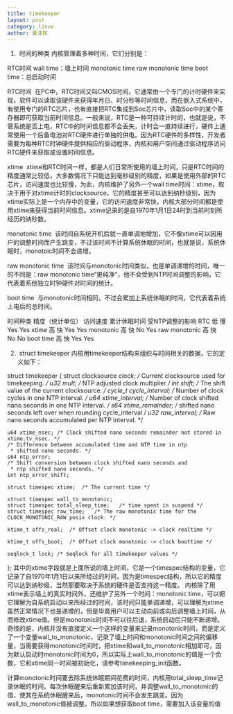 ```yaml
---
title: timekeeper
layout: post
category: linux
author: 夏泽民
---
```

1.  时间的种类
内核管理着多种时间，它们分别是：

RTC时间
wall time：墙上时间
monotonic time
raw monotonic time
boot time：总启动时间

RTC时间  在PC中，RTC时间又叫CMOS时间，它通常由一个专门的计时硬件来实现，软件可以读取该硬件来获得年月日、时分秒等时间信息，而在嵌入式系统中，有使用专门的RTC芯片，也有直接把RTC集成到Soc芯片中，读取Soc中的某个寄存器即可获取当前时间信息。一般来说，RTC是一种可持续计时的，也就是说，不管系统是否上电，RTC中的时间信息都不会丢失，计时会一直持续进行，硬件上通常使用一个后备电池对RTC硬件进行单独的供电。因为RTC硬件的多样性，开发者需要为每种RTC时钟硬件提供相应的驱动程序，内核和用户空间通过驱动程序访问RTC硬件来获取或设置时间信息。

xtime  xtime和RTC时间一样，都是人们日常所使用的墙上时间，只是RTC时间的精度通常比较低，大多数情况下只能达到毫秒级别的精度，如果是使用外部的RTC芯片，访问速度也比较慢，为此，内核维护了另外一个wall time时间：xtime，取决于用于对xtime计时的clocksource，它的精度甚至可以达到纳秒级别，因为xtime实际上是一个内存中的变量，它的访问速度非常快，内核大部分时间都是使用xtime来获得当前时间信息。xtime记录的是自1970年1月1日24时到当前时刻所经历的纳秒数。

monotonic time  该时间自系统开机后就一直单调地增加，它不像xtime可以因用户的调整时间而产生跳变，不过该时间不计算系统休眠的时间，也就是说，系统休眠时，monotoic时间不会递增。

raw monotonic time  该时间与monotonic时间类似，也是单调递增的时间，唯一的不同是：raw monotonic time“更纯净”，他不会受到NTP时间调整的影响，它代表着系统独立时钟硬件对时间的统计。

boot time  与monotonic时间相同，不过会累加上系统休眠的时间，它代表着系统上电后的总时间。

时间种类	精度（统计单位）	访问速度	累计休眠时间	受NTP调整的影响
RTC	低	慢	Yes	Yes
xtime	高	快	Yes	Yes
monotonic	高	快	No	Yes
raw monotonic	高	快	No	No
boot time	高	快	Yes	Yes

2.  struct timekeeper
内核用timekeeper结构来组织与时间相关的数据，它的定义如下：

struct timekeeper {
	struct clocksource *clock;    /* Current clocksource used for timekeeping. */
	u32	mult;    /* NTP adjusted clock multiplier */
	int	shift;	/* The shift value of the current clocksource. */
	cycle_t cycle_interval;	/* Number of clock cycles in one NTP interval. */
	u64	xtime_interval;	/* Number of clock shifted nano seconds in one NTP interval. */
	s64	xtime_remainder;	/* shifted nano seconds left over when rounding cycle_interval */
	u32	raw_interval;	/* Raw nano seconds accumulated per NTP interval. */
 
	u64	xtime_nsec;	/* Clock shifted nano seconds remainder not stored in xtime.tv_nsec. */
	/* Difference between accumulated time and NTP time in ntp
	 * shifted nano seconds. */
	s64	ntp_error;
	/* Shift conversion between clock shifted nano seconds and
	 * ntp shifted nano seconds. */
	int	ntp_error_shift;
 
	struct timespec xtime;	/* The current time */
 
	struct timespec wall_to_monotonic;
	struct timespec total_sleep_time;	/* time spent in suspend */
	struct timespec raw_time;	/* The raw monotonic time for the CLOCK_MONOTONIC_RAW posix clock. */
 
	ktime_t offs_real;	/* Offset clock monotonic -> clock realtime */
 
	ktime_t offs_boot;	/* Offset clock monotonic -> clock boottime */
 
	seqlock_t lock;	/* Seqlock for all timekeeper values */
};
其中的xtime字段就是上面所说的墙上时间，它是一个timespec结构的变量，它记录了自1970年1月1日以来所经过的时间，因为是timespec结构，所以它的精度可以达到纳秒级，当然那要取决于系统的硬件是否支持这一精度。
内核除了用xtime表示墙上的真实时间外，还维护了另外一个时间：monotonic time，可以把它理解为自系统启动以来所经过的时间，该时间只能单调递增，可以理解为xtime虽然正常情况下也是递增的，但是毕竟用户可以主动向前或向后调整墙上时间，从而修改xtime值。但是monotonic时间不可以往后退，系统启动后只能不断递增。奇怪的是，内核并没有直接定义一个这样的变量来记录monotonic时间，而是定义了一个变量wall_to_monotonic，记录了墙上时间和monotonic时间之间的偏移量，当需要获得monotonic时间时，把xtime和wall_to_monotonic相加即可，因为默认启动时monotonic时间为0，所以实际上wall_to_monotonic的值是一个负数，它和xtime同一时间被初始化，请参考timekeeping_init函数。

计算monotonic时间要去除系统休眠期间花费的时间，内核用total_sleep_time记录休眠的时间，每次休眠醒来后重新累加该时间，并调整wall_to_monotonic的值，使其在系统休眠醒来后，monotonic时间不会发生跳变。因为wall_to_monotonic值被调整。所以如果想获取boot time，需要加入该变量的值
<!-- more -->
